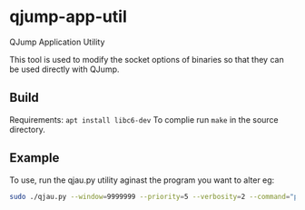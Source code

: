 # qjump-app-util
QJump Application Utility

This tool is used to modify the socket options of binaries so that they can be used directly with QJump. 

## Build
Requirements: ```apt install libc6-dev```
To complie run ```make``` in the source directory. 

## Example
To use, run the qjau.py utility aginast the program you want to alter eg:  

```bash 
sudo ./qjau.py --window=9999999 --priority=5 --verbosity=2 --command="ping 127.0.0.1"
``` 

